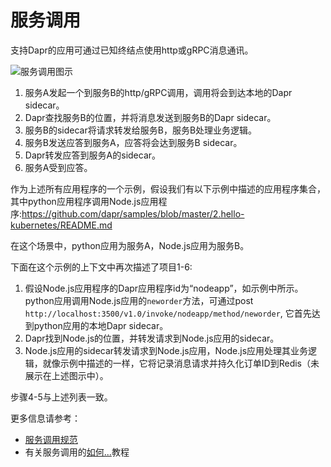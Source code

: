 # 服务调用 

支持Dapr的应用可通过已知终结点使用http或gRPC消息通讯。

![服务调用图示](../../images/service-invocation.png)

1. 服务A发起一个到服务B的http/gRPC调用，调用将会到达本地的Dapr sidecar。
2. Dapr查找服务B的位置，并将消息发送到服务B的Dapr sidecar。
3. 服务B的sidecar将请求转发给服务B，服务B处理业务逻辑。
4. 服务B发送应答到服务A，应答将会达到服务B sidecar。
5. Dapr转发应答到服务A的sidecar。
6. 服务A受到应答。

作为上述所有应用程序的一个示例，假设我们有以下示例中描述的应用程序集合，其中python应用程序调用Node.js应用程序:https://github.com/dapr/samples/blob/master/2.hello-kubernetes/README.md

在这个场景中，python应用为服务A，Node.js应用为服务B。

下面在这个示例的上下文中再次描述了项目1-6:

1. 假设Node.js应用程序的Dapr应用程序id为“nodeapp”，如示例中所示。python应用调用Node.js应用的`neworder`方法，可通过post `http://localhost:3500/v1.0/invoke/nodeapp/method/neworder`, 它首先达到python应用的本地Dapr sidecar。
2. Dapr找到Node.js的位置，并转发请求到Node.js应用的sidecar。
3. Node.js应用的sidecar转发请求到Node.js应用，Node.js应用处理其业务逻辑，就像示例中描述的一样，它将记录消息请求并持久化订单ID到Redis（未展示在上述图示中）。

步骤4-5与上述列表一致。

更多信息请参考：

- [服务调用规范](../../reference/api/service_invocation.md)
- 有关服务调用的[如何...]()教程